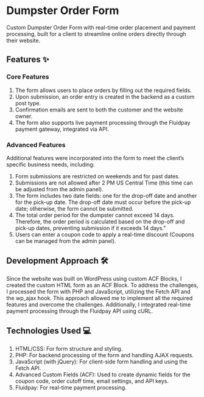 # Dumpster Order Form
Custom Dumpster Order Form with real-time order placement and payment processing, built for a client to streamline online orders directly through their website.

## Features :sparkles:
### Core Features
1. The form allows users to place orders by filling out the required fields.
2. Upon submission, an order entry is created in the backend as a custom post type.
3. Confirmation emails are sent to both the customer and the website owner.
4. The form also supports live payment processing through the Fluidpay payment gateway, integrated via API.

### Advanced Features
Additional features were incorporated into the form to meet the client’s specific business needs, including:
1. Form submissions are restricted on weekends and for past dates.
2. Submissions are not allowed after 2 PM US Central Time (this time can be adjusted from the admin panel).
3. The form includes two date fields: one for the drop-off date and another for the pick-up date. The drop-off date must occur before the pick-up date; otherwise, the form cannot be submitted.
4. The total order period for the dumpster cannot exceed 14 days. Therefore, the order period is calculated based on the drop-off and pick-up dates, preventing submission if it exceeds 14 days."
5. Users can enter a coupon code to apply a real-time discount (Coupons can be managed from the admin panel).

## Development Approach :hammer_and_wrench:
Since the website was built on WordPress using custom ACF Blocks, I created the custom HTML form as an ACF Block. To address the challenges, I processed the form with PHP and JavaScript, utilizing the Fetch API and the wp_ajax hook. This approach allowed me to implement all the required features and overcome the challenges. Additionally, I integrated real-time payment processing through the Fluidpay API using cURL.

## Technologies Used :computer:
1. HTML/CSS: For form structure and styling.
2. PHP: For backend processing of the form and handling AJAX requests.
3. JavaScript (with jQuery): For client-side form handling and using the Fetch API.
4. Advanced Custom Fields (ACF): Used to create dynamic fields for the coupon code, order cutoff time, email settings, and API keys.
5. Fluidpay: For real-time payment processing.
